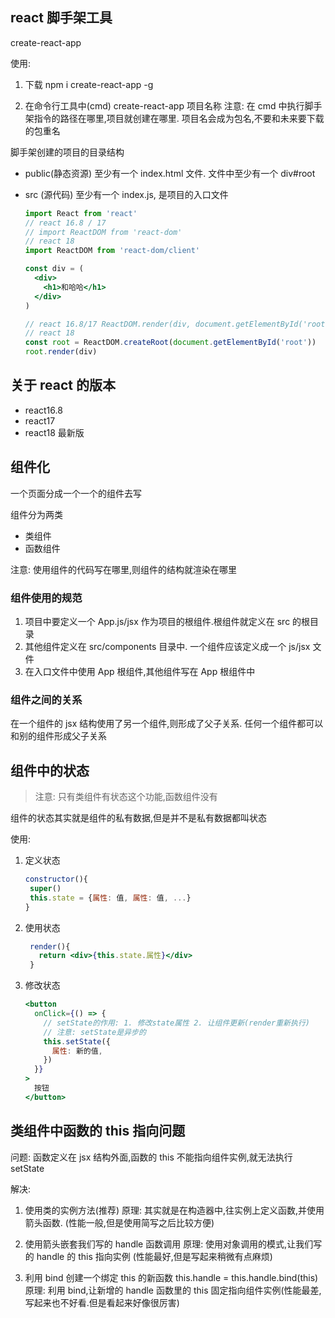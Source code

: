 ## react 脚手架工具

create-react-app

使用:

1. 下载
   npm i create-react-app -g

2. 在命令行工具中(cmd)
   create-react-app 项目名称
   注意: 在 cmd 中执行脚手架指令的路径在哪里,项目就创建在哪里. 项目名会成为包名,不要和未来要下载的包重名

脚手架创建的项目的目录结构

- public(静态资源)
  至少有一个 index.html 文件. 文件中至少有一个 div#root

- src (源代码)
  至少有一个 index.js, 是项目的入口文件

  ```jsx
  import React from 'react'
  // react 16.8 / 17
  // import ReactDOM from 'react-dom'
  // react 18
  import ReactDOM from 'react-dom/client'

  const div = (
    <div>
      <h1>和哈哈</h1>
    </div>
  )

  // react 16.8/17 ReactDOM.render(div, document.getElementById('root'))
  // react 18
  const root = ReactDOM.createRoot(document.getElementById('root'))
  root.render(div)
  ```

## 关于 react 的版本

- react16.8
- react17
- react18 最新版

## 组件化

一个页面分成一个一个的组件去写

组件分为两类

- 类组件
- 函数组件

注意: 使用组件的代码写在哪里,则组件的结构就渲染在哪里

### 组件使用的规范

1. 项目中要定义一个 App.js/jsx 作为项目的根组件.根组件就定义在 src 的根目录
2. 其他组件定义在 src/components 目录中. 一个组件应该定义成一个 js/jsx 文件
3. 在入口文件中使用 App 根组件,其他组件写在 App 根组件中

### 组件之间的关系

在一个组件的 jsx 结构使用了另一个组件,则形成了父子关系. 任何一个组件都可以和别的组件形成父子关系

## 组件中的状态

> 注意: 只有类组件有状态这个功能,函数组件没有

组件的状态其实就是组件的私有数据,但是并不是私有数据都叫状态

使用:

1. 定义状态

   ```jsx
   constructor(){
    super()
    this.state = {属性: 值, 属性: 值, ...}
   }

   ```

2. 使用状态

   ```jsx
    render(){
      return <div>{this.state.属性}</div>
    }

   ```

3. 修改状态

   ```jsx
   <button
     onClick={() => {
       // setState的作用: 1. 修改state属性 2. 让组件更新(render重新执行)
       // 注意: setState是异步的
       this.setState({
         属性: 新的值,
       })
     }}
   >
     按钮
   </button>
   ```

## 类组件中函数的 this 指向问题

问题: 函数定义在 jsx 结构外面,函数的 this 不能指向组件实例,就无法执行 setState

解决:

1. 使用类的实例方法(推荐)
   原理: 其实就是在构造器中,往实例上定义函数,并使用箭头函数. (性能一般,但是使用简写之后比较方便)

2. 使用箭头嵌套我们写的 handle 函数调用
   原理: 使用对象调用的模式,让我们写的 handle 的 this 指向实例 (性能最好,但是写起来稍微有点麻烦)

3. 利用 bind 创建一个绑定 this 的新函数
   this.handle = this.handle.bind(this)
   原理: 利用 bind,让新增的 handle 函数里的 this 固定指向组件实例(性能最差,写起来也不好看.但是看起来好像很厉害)
